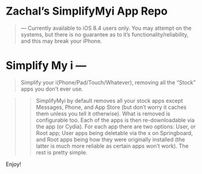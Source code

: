 # Zachal’s SimplifyMyi App Repo
> — Currently available to iOS 8.4 users only. You may attempt on the systems, but there is no guarantee as to it’s functionality/reliability, and this may break your iPhone.

# Simplify My i —
> Simplify your i(Phone/Pad/Touch/Whatever), removing all the “Stock” apps you don’t ever use.
 
  
>> SimplifyMyi by default removes all your stock apps except Messages, Phone, and App Store (but don’t worry it caches them unless you tell it otherwise). What is removed is configurable too. 
Each of the apps is then re-downloadable via the app (or Cydia). For each app there are two options: User, or Root app; User apps being deletable via the x on Springboard, and Root apps being how they were originally installed (the latter is much more reliable as certain apps won’t work). The rest is pretty simple.

Enjoy!